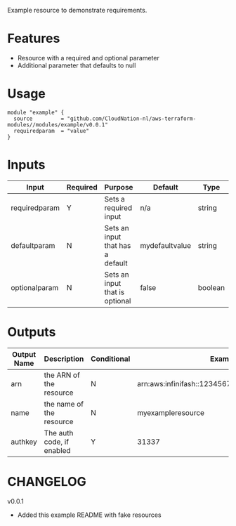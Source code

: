 Example resource to demonstrate requirements. 

# Features

- Resource with a required and optional parameter
- Additional parameter that defaults to null

# Usage

```
module "example" {
  source         = "github.com/CloudNation-nl/aws-terraform-modules//modules/example/v0.0.1"
  requiredparam  = "value"
}
```

# Inputs

| Input  | Required  | Purpose  | Default  | Type | Example  |
|---|---|---|---|---|---|
| requiredparam  | Y  | Sets a required input  | n/a  | string | myexampleresource  |
| defaultparam  | N  | Sets an input that has a default  | mydefaultvalue  | string | mychangedvalue |
| optionalparam  | N  | Sets an input that is optional  | false  | boolean | True  |

# Outputs
| Output Name | Description   | Conditional  | Example |
|---|---|---|---|
| arn  | the ARN of the resource   | N  | arn:aws:infinifash::123456789012:dash/myexample |
| name  | the name of the resource  | N  | myexampleresource |
| authkey  | The auth code, if enabled  | Y  | 31337 |

# CHANGELOG

v0.0.1
- Added this example README with fake resources